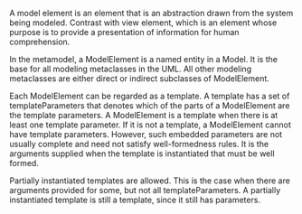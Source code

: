 A model element is an element that is an abstraction drawn from the system being modeled. Contrast with view element, which is an element whose purpose is to provide a presentation of information for human comprehension.

In the metamodel, a ModelElement is a named entity in a Model. It is the base for all modeling metaclasses in the UML. All other modeling metaclasses are either direct or indirect subclasses of ModelElement.

Each ModelElement can be regarded as a template. A template has a set of templateParameters that denotes which of the parts of a ModelElement are the template parameters. A ModelElement is a template when there is at least one template parameter. If it is not a template, a ModelElement cannot have template parameters. However, such embedded parameters are not usually complete and need not satisfy well-formedness rules. It is the arguments supplied when the template is instantiated that must be well formed.

Partially instantiated templates are allowed. This is the case when there are arguments provided for some, but not all templateParameters. A partially instantiated template is still a template, since it still has parameters.